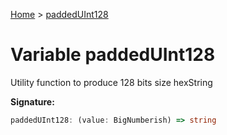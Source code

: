 [Home](../index.md) &gt; [paddedUInt128](./paddeduint128.md)

# Variable paddedUInt128

Utility function to produce 128 bits size hexString

<b>Signature:</b>

```typescript
paddedUInt128: (value: BigNumberish) => string
```
